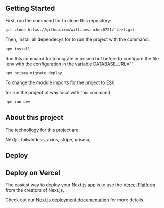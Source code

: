 ## Getting Started

First, run the command for to clone this repository:

```bash
git clone https://github.com/williamsanchez0721/fleet.git
```

Then, install all dependecys for to run the project with the command: 

```bash
npm install
```
Run this command for to migrate in prisma but before to configure the file .env with the configuration in the variable DATABASE_URL=""

```bash
npx prisma migrate deploy
```

To change the module imports for the project to ES6

for run the project of way local with this command 
```bash
npm run dev
```

## About this project

The technollogy for this project are: 

Nextjs, tailwindcss, axios, stripe, prisma, 

## Deploy 


## Deploy on Vercel

The easiest way to deploy your Next.js app is to use the [Vercel Platform](https://vercel.com/new?utm_medium=default-template&filter=next.js&utm_source=create-next-app&utm_campaign=create-next-app-readme) from the creators of Next.js.

Check out our [Next.js deployment documentation](https://nextjs.org/docs/deployment) for more details.
